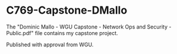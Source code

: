 # C769-Capstone-DMallo

The "Dominic Mallo - WGU Capstone - Network Ops and Security - Public.pdf" file contains my capstone project.

Published with approval from WGU.
